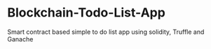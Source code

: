 # Blockchain-Todo-List-App
Smart contract based simple to do list app using solidity, Truffle and Ganache 
